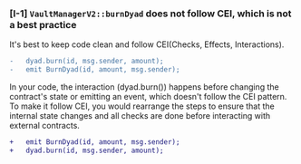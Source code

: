 ### [I-1] `VaultManagerV2::burnDyad` does not follow CEI, which is not a best practice

It's best to keep code clean and follow CEI(Checks, Effects, Interactions).

```diff
-   dyad.burn(id, msg.sender, amount);
-   emit BurnDyad(id, amount, msg.sender);
```
In your code, the interaction (dyad.burn()) happens before changing the contract's state or emitting an event, which doesn't follow the CEI pattern. To make it follow CEI, you would rearrange the steps to ensure that the internal state changes and all checks are done before interacting with external contracts.

```diff
+   emit BurnDyad(id, amount, msg.sender);
+   dyad.burn(id, msg.sender, amount);
```